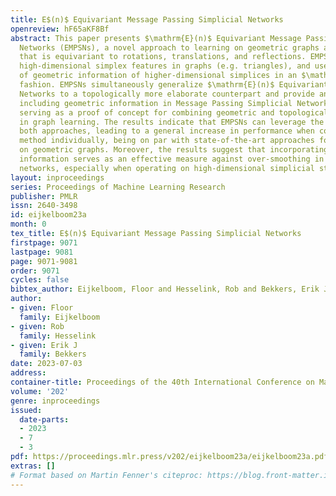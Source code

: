 ```yaml
---
title: E$(n)$ Equivariant Message Passing Simplicial Networks
openreview: hF65aKF8Bf
abstract: This paper presents $\mathrm{E}(n)$ Equivariant Message Passing Simplicial
  Networks (EMPSNs), a novel approach to learning on geometric graphs and point clouds
  that is equivariant to rotations, translations, and reflections. EMPSNs can learn
  high-dimensional simplex features in graphs (e.g. triangles), and use the increase
  of geometric information of higher-dimensional simplices in an $\mathrm{E}(n)$ equivariant
  fashion. EMPSNs simultaneously generalize $\mathrm{E}(n)$ Equivariant Graph Neural
  Networks to a topologically more elaborate counterpart and provide an approach for
  including geometric information in Message Passing Simplicial Networks, thereby
  serving as a proof of concept for combining geometric and topological information
  in graph learning. The results indicate that EMPSNs can leverage the benefits of
  both approaches, leading to a general increase in performance when compared to either
  method individually, being on par with state-of-the-art approaches for learning
  on geometric graphs. Moreover, the results suggest that incorporating geometric
  information serves as an effective measure against over-smoothing in message passing
  networks, especially when operating on high-dimensional simplicial structures.
layout: inproceedings
series: Proceedings of Machine Learning Research
publisher: PMLR
issn: 2640-3498
id: eijkelboom23a
month: 0
tex_title: E$(n)$ Equivariant Message Passing Simplicial Networks
firstpage: 9071
lastpage: 9081
page: 9071-9081
order: 9071
cycles: false
bibtex_author: Eijkelboom, Floor and Hesselink, Rob and Bekkers, Erik J
author:
- given: Floor
  family: Eijkelboom
- given: Rob
  family: Hesselink
- given: Erik J
  family: Bekkers
date: 2023-07-03
address: 
container-title: Proceedings of the 40th International Conference on Machine Learning
volume: '202'
genre: inproceedings
issued:
  date-parts:
  - 2023
  - 7
  - 3
pdf: https://proceedings.mlr.press/v202/eijkelboom23a/eijkelboom23a.pdf
extras: []
# Format based on Martin Fenner's citeproc: https://blog.front-matter.io/posts/citeproc-yaml-for-bibliographies/
---
```

